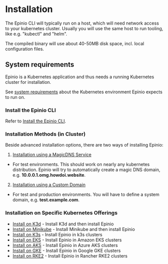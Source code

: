 # Installation

The Epinio CLI will typically run on a host, which will need network access to your kubernetes cluster.
Usually you will use the same host to run tooling, like e.g. "kubectl" and "helm".

The compiled binary will use about 40-50MB disk space, incl. local configuration files.

## System requirements

Epinio is a Kubernetes application and thus needs a running Kubernetes
cluster for installation.

See [system requirements](system_requirements.md) about the Kubernetes
environment Epinio expects to run on.

### Install the Epinio CLI

Refer to [Install the Epinio CLI](install_epinio_cli.md).

### Installation Methods (in Cluster)

Beside advanced installation options, there are two ways of installing Epinio:

1. [Installation using a MagicDNS Service](install_epinio_magicDNS.md)

- For test environments. This should work on nearly any kubernetes distribution. Epinio will try to automatically create a magic DNS domain, e.g. **10.0.0.1.omg.howdoi.website**.

2. [Installation using a Custom Domain](install_epinio_customDNS.md)

- For test and production environments. You will have to define a system domain, e.g. **test.example.com**.

### Installation on Specific Kubernetes Offerings

- [Install on K3d](install_epinio_on_k3d.md) - Install K3d and then install Epinio
- [Install on Minikube](install_epinio_on_minikube.md) - Install Minikube and then install Epinio
- [Install on K3s](install_epinio_on_k3s.md) - Install Epinio in k3s clusters
- [Install on EKS](install_epinio_on_eks.md) - Install Epinio in Amazon EKS clusters
- [Install on AKS](install_epinio_on_aks.md) - Install Epinio in Azure AKS clusters
- [Install on GKE](install_epinio_on_gke.md) - Install Epinio in Google GKE clusters
- [Install on RKE2](install_epinio_on_rke.md) - Install Epinio in Rancher RKE2 clusters
